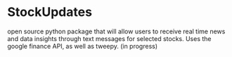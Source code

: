 # StockUpdates
open source python package that will allow users to receive real time  news and data insights through text messages for selected stocks. Uses the google finance API, as well as tweepy. (in progress)
